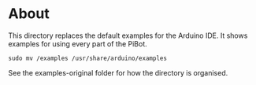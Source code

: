# About
This directory replaces the default examples for the Arduino IDE.  It shows examples for using every part of the PiBot.


```
sudo mv /examples /usr/share/arduino/examples
```



See the examples-original folder for how the directory is organised.

